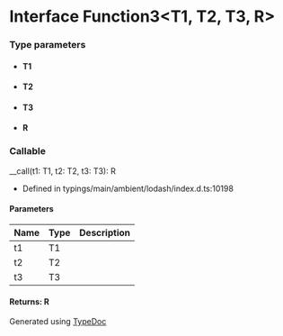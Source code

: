 # Interface Function3<T1, T2, T3, R>


### Type parameters

* #### T1
* #### T2
* #### T3
* #### R

### Callable
__call(t1: T1, t2: T2, t3: T3): R
  
* Defined in typings/main/ambient/lodash/index.d.ts:10198


#### Parameters

| Name | Type | Description |
| ---- | ---- | ---- |
| t1 | T1|  |
| t2 | T2|  |
| t3 | T3|  |

#### Returns: R



Generated using [TypeDoc](http://typedoc.io)
